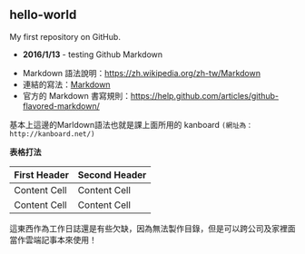 hello-world
------------------------------------------------------------------
My first repository on GitHub.
* **2016/1/13** - testing Github Markdown
 - Markdown 語法說明：<https://zh.wikipedia.org/zh-tw/Markdown>
 - 連結的寫法：[Markdown](http://zh.wikipedia.com/wiki/Markdown)
 - 官方的 Markdown 書寫規則：https://help.github.com/articles/github-flavored-markdown/

基本上這邊的Marldown語法也就是課上面所用的 kanboard `(網址為：http://kanboard.net/)`

**表格打法**

| First Header  | Second Header |
| ------------- | ------------- |
| Content Cell  | Content Cell  |
| Content Cell  | Content Cell  |

這東西作為工作日誌還是有些欠缺，因為無法製作目錄，但是可以跨公司及家裡面當作雲端記事本來使用！
